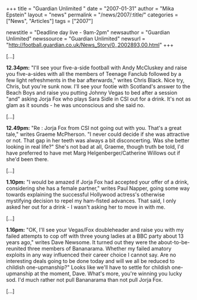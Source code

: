 +++
title = "Guardian Unlimited "
date = "2007-01-31"
author = "Mika Epstein"
layout = "news"
permalink = "/news/2007/:title/"
categories = ["News", "Articles"]
tags = ["2007"]

newstitle = "Deadline day live - 9am-2pm"
newsauthor = "Guardian Unlimited"
newssource = "Guardian Unlimited"
newsurl = "http://football.guardian.co.uk/News_Story/0,,2002893,00.html"
+++

[...]

**12.34pm:** "I'll see your five-a-side football with Andy McCluskey and raise you five-a-sides with all the members of Teenage Fanclub followed by a few light refreshments in the bar afterwards," writes Chris Black. Nice try, Chris, but you're sunk now. I'll see your footie with Scotland's answer to the Beach Boys and raise you putting Johnny Vegas to bed after a session "and" asking Jorja Fox who plays Sara Sidle in CSI out for a drink. It's not as glam as it sounds - he was unconscious and she said no.

[...]

**12.49pm:** "Re : Jorja Fox from CSI not going out with you. That's a great tale," writes Graeme McPherson. "I never could decide if she was attractive or not. That gap in her teeth was always a bit disconcerting. Was she better looking in real life?" She's not bad at all, Graeme, though truth be told, I'd have preferred to have met Marg Helgenberger/Catherine Willows out if she'd been there.

[...]

**1.10pm:** "I would be amazed if Jorja Fox had accepted your offer of a drink, considering she has a female partner," writes Paul Napper, going some way towards explaining the successful Hollywood actress's otherwise mystifying decision to repel my ham-fisted advances. That said, I only asked her out for a drink - I wasn't asking her to move in with me.

[...]

**1.16pm:** "OK, I'll see your Vegas/Fox doubleheader and raise you with my failed attempts to cop off with three young ladies at a BBC party about 13 years ago," writes Dave Newsome. It turned out they were the about-to-be-reunited three members of Bananarama. Whether my failed amatory exploits in any way influenced their career choice I cannot say. Are no interesting deals going to be done today and will we all be reduced to childish one-upmanship?" Looks like we'll have to settle for childish one-upmanship at the moment, Dave. What's more, you're winning you lucky sod. I'd much rather not pull Bananarama than not pull Jorja Fox.

[...]